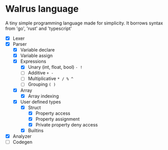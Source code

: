 # Walrus language
A tiny simple programming language made for simplicity. It borrows syntax from 'go', 'rust' and 'typescript'

- [x] Lexer
- [x] Parser
    - [x] Variable declare
    - [x] Variable assign
    - [x] Expressions
        - [x] Unary (int, float, bool) `- !`
        - [ ] Additive `+ -`
        - [ ] Multiplicative `* / % ^`
        - [ ] Grouping `( )`
    - [x] Array
        - [x] Array indexing
    - [x] User defined types
        - [x] Struct
            - [x] Property access
            - [x] Property assignment
            - [x] Private property deny access
        - [x] Builtins
- [x] Analyzer
- [ ] Codegen